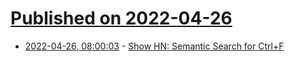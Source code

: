 # [Published on 2022-04-26](index.md)

* [2022-04-26, 08:00:03](https://news.ycombinator.com/item?id=31165089) - [Show HN: Semantic Search for Ctrl+F](https://chrome.google.com/webstore/detail/scout/hgljpodblkjjklailoaefokflfdeffdl)
